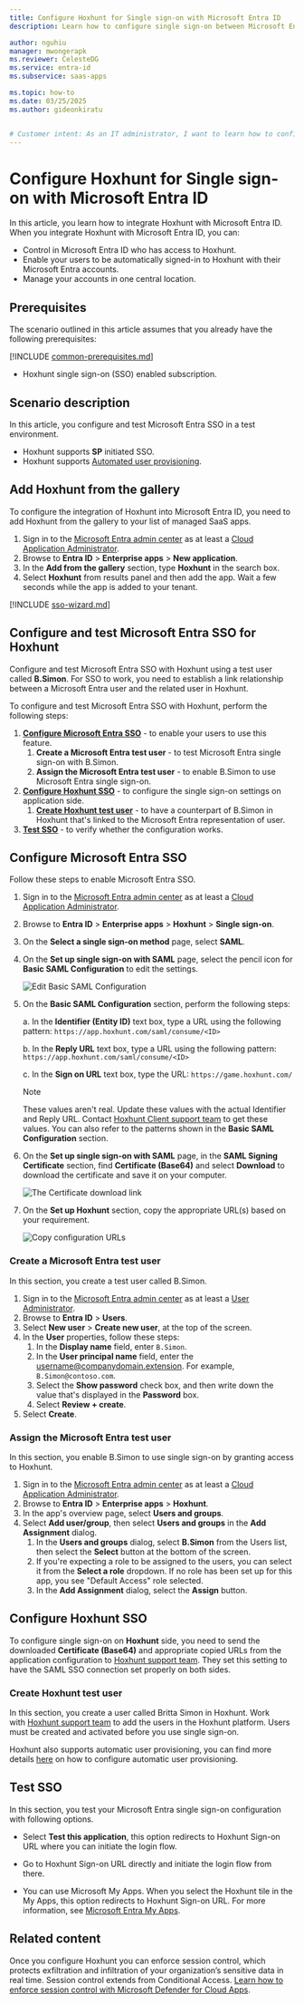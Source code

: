 ```yaml
---
title: Configure Hoxhunt for Single sign-on with Microsoft Entra ID
description: Learn how to configure single sign-on between Microsoft Entra ID and Hoxhunt.

author: nguhiu
manager: mwongerapk
ms.reviewer: CelesteDG
ms.service: entra-id
ms.subservice: saas-apps

ms.topic: how-to
ms.date: 03/25/2025
ms.author: gideonkiratu


# Customer intent: As an IT administrator, I want to learn how to configure single sign-on between Microsoft Entra ID and Hoxhunt so that I can control who has access to Hoxhunt, enable automatic sign-in with Microsoft Entra accounts, and manage my accounts in one central location.
---
```


# Configure Hoxhunt for Single sign-on with Microsoft Entra ID

In this article,  you learn how to integrate Hoxhunt with Microsoft Entra ID. When you integrate Hoxhunt with Microsoft Entra ID, you can:

* Control in Microsoft Entra ID who has access to Hoxhunt.
* Enable your users to be automatically signed-in to Hoxhunt with their Microsoft Entra accounts.
* Manage your accounts in one central location.

## Prerequisites

The scenario outlined in this article assumes that you already have the following prerequisites:

[!INCLUDE [common-prerequisites.md](~/identity/saas-apps/includes/common-prerequisites.md)]
* Hoxhunt single sign-on (SSO) enabled subscription.

## Scenario description

In this article,  you configure and test Microsoft Entra SSO in a test environment.

* Hoxhunt supports **SP** initiated SSO.
* Hoxhunt supports [Automated user provisioning](hoxhunt-provisioning-tutorial.md).

## Add Hoxhunt from the gallery

To configure the integration of Hoxhunt into Microsoft Entra ID, you need to add Hoxhunt from the gallery to your list of managed SaaS apps.

1. Sign in to the [Microsoft Entra admin center](https://entra.microsoft.com) as at least a [Cloud Application Administrator](~/identity/role-based-access-control/permissions-reference.md#cloud-application-administrator).
1. Browse to **Entra ID** > **Enterprise apps** > **New application**.
1. In the **Add from the gallery** section, type **Hoxhunt** in the search box.
1. Select **Hoxhunt** from results panel and then add the app. Wait a few seconds while the app is added to your tenant.

 [!INCLUDE [sso-wizard.md](~/identity/saas-apps/includes/sso-wizard.md)]

<a name='configure-and-test-azure-ad-sso-for-hoxhunt'></a>

## Configure and test Microsoft Entra SSO for Hoxhunt

Configure and test Microsoft Entra SSO with Hoxhunt using a test user called **B.Simon**. For SSO to work, you need to establish a link relationship between a Microsoft Entra user and the related user in Hoxhunt.

To configure and test Microsoft Entra SSO with Hoxhunt, perform the following steps:

1. **[Configure Microsoft Entra SSO](#configure-azure-ad-sso)** - to enable your users to use this feature.
    1. **Create a Microsoft Entra test user** - to test Microsoft Entra single sign-on with B.Simon.
    1. **Assign the Microsoft Entra test user** - to enable B.Simon to use Microsoft Entra single sign-on.
1. **[Configure Hoxhunt SSO](#configure-hoxhunt-sso)** - to configure the single sign-on settings on application side.
    1. **[Create Hoxhunt test user](#create-hoxhunt-test-user)** - to have a counterpart of B.Simon in Hoxhunt that's linked to the Microsoft Entra representation of user.
1. **[Test SSO](#test-sso)** - to verify whether the configuration works.

<a name='configure-azure-ad-sso'></a>

## Configure Microsoft Entra SSO

Follow these steps to enable Microsoft Entra SSO.

1. Sign in to the [Microsoft Entra admin center](https://entra.microsoft.com) as at least a [Cloud Application Administrator](~/identity/role-based-access-control/permissions-reference.md#cloud-application-administrator).
1. Browse to **Entra ID** > **Enterprise apps** > **Hoxhunt** > **Single sign-on**.
1. On the **Select a single sign-on method** page, select **SAML**.
1. On the **Set up single sign-on with SAML** page, select the pencil icon for **Basic SAML Configuration** to edit the settings.

   ![Edit Basic SAML Configuration](common/edit-urls.png)

1. On the **Basic SAML Configuration** section, perform the following steps:

    a. In the **Identifier (Entity ID)** text box, type a URL using the following pattern:
    `https://app.hoxhunt.com/saml/consume/<ID>`

    b. In the **Reply URL** text box, type a URL using the following pattern:
    `https://app.hoxhunt.com/saml/consume/<ID>`

	c. In the **Sign on URL** text box, type the URL:
    `https://game.hoxhunt.com/`

	> [!NOTE]
	> These values aren't real. Update these values with the actual Identifier and Reply URL. Contact [Hoxhunt Client support team](mailto:support@hoxhunt.com) to get these values. You can also refer to the patterns shown in the **Basic SAML Configuration** section.

1. On the **Set up single sign-on with SAML** page, in the **SAML Signing Certificate** section,  find **Certificate (Base64)** and select **Download** to download the certificate and save it on your computer.

	![The Certificate download link](common/certificatebase64.png)

1. On the **Set up Hoxhunt** section, copy the appropriate URL(s) based on your requirement.

	![Copy configuration URLs](common/copy-configuration-urls.png)

<a name='create-an-azure-ad-test-user'></a>

### Create a Microsoft Entra test user

In this section, you create a test user called B.Simon.

1. Sign in to the [Microsoft Entra admin center](https://entra.microsoft.com) as at least a [User Administrator](~/identity/role-based-access-control/permissions-reference.md#user-administrator).
1. Browse to **Entra ID** > **Users**.
1. Select **New user** > **Create new user**, at the top of the screen.
1. In the **User** properties, follow these steps:
   1. In the **Display name** field, enter `B.Simon`.  
   1. In the **User principal name** field, enter the username@companydomain.extension. For example, `B.Simon@contoso.com`.
   1. Select the **Show password** check box, and then write down the value that's displayed in the **Password** box.
   1. Select **Review + create**.
1. Select **Create**.

<a name='assign-the-azure-ad-test-user'></a>

### Assign the Microsoft Entra test user

In this section, you enable B.Simon to use single sign-on by granting access to Hoxhunt.

1. Sign in to the [Microsoft Entra admin center](https://entra.microsoft.com) as at least a [Cloud Application Administrator](~/identity/role-based-access-control/permissions-reference.md#cloud-application-administrator).
1. Browse to **Entra ID** > **Enterprise apps** > **Hoxhunt**.
1. In the app's overview page, select **Users and groups**.
1. Select **Add user/group**, then select **Users and groups** in the **Add Assignment** dialog.
   1. In the **Users and groups** dialog, select **B.Simon** from the Users list, then select the **Select** button at the bottom of the screen.
   1. If you're expecting a role to be assigned to the users, you can select it from the **Select a role** dropdown. If no role has been set up for this app, you see "Default Access" role selected.
   1. In the **Add Assignment** dialog, select the **Assign** button.

## Configure Hoxhunt SSO

To configure single sign-on on **Hoxhunt** side, you need to send the downloaded **Certificate (Base64)** and appropriate copied URLs from the application configuration to [Hoxhunt support team](mailto:support@hoxhunt.com). They set this setting to have the SAML SSO connection set properly on both sides.

### Create Hoxhunt test user

In this section, you create a user called Britta Simon in Hoxhunt. Work with [Hoxhunt support team](mailto:support@hoxhunt.com) to add the users in the Hoxhunt platform. Users must be created and activated before you use single sign-on.

Hoxhunt also supports automatic user provisioning, you can find more details [here](./hoxhunt-provisioning-tutorial.md) on how to configure automatic user provisioning.

## Test SSO 

In this section, you test your Microsoft Entra single sign-on configuration with following options. 

* Select **Test this application**, this option redirects to Hoxhunt Sign-on URL where you can initiate the login flow. 

* Go to Hoxhunt Sign-on URL directly and initiate the login flow from there.

* You can use Microsoft My Apps. When you select the Hoxhunt tile in the My Apps, this option redirects to Hoxhunt Sign-on URL. For more information, see [Microsoft Entra My Apps](/azure/active-directory/manage-apps/end-user-experiences#azure-ad-my-apps).

## Related content

Once you configure Hoxhunt you can enforce session control, which protects exfiltration and infiltration of your organization’s sensitive data in real time. Session control extends from Conditional Access. [Learn how to enforce session control with Microsoft Defender for Cloud Apps](/cloud-app-security/proxy-deployment-any-app).
